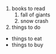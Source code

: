 1. books to read
   1. fall of giants
   2. snow crash
2. things to do
  * things to eat
  * things to buy
